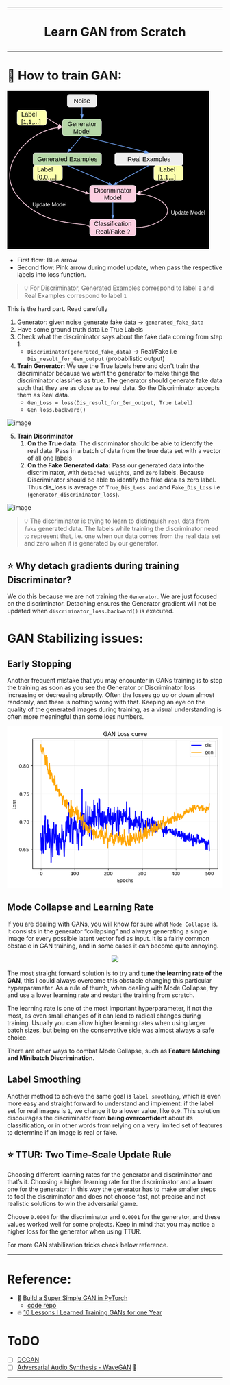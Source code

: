 
---

<h1 align="center">
  
  Learn GAN from Scratch

</h1>

----

# 💬 How to train GAN:

![image](assets/architecture_gan_1.png)

- First flow: Blue arrow
- Second flow: Pink arrow during model update, when pass the respective labels into loss function. 

> :bulb: For Discriminator, Generated Examples correspond to label `0` and Real Examples correspond to label `1` 

This is the hard part. Read carefully

1. Generator: given noise generate fake data -> `generated_fake_data`
2. Have some ground truth data i.e True Labels
3. Check what the discriminator says about the fake data coming from step 1: 
    - `Discriminator(generated_fake_data)` -> Real/Fake i.e `Dis_result_for_Gen_output` (probabilistic output)
4. **Train Generator:**  We use the True labels here and don't train the discriminator because we want the generator to make things the discriminator classifies as true. The generator should generate fake data such that they are as close as to real data. So the Discriminator accepts them as Real data. 
    - `Gen_Loss = loss(Dis_result_for_Gen_output, True Label)`
    - `Gen_loss.backward()`

![image](https://i.imgur.com/lAXDH37.png)

5. **Train Discriminator** 
   1. **On the True data:** The discriminator should be able to identify the real data. Pass in a batch of data from the true data set with a vector of all one labels
   2. **On the Fake Generated data:** Pass our generated data into the discriminator, with `detached weights`, and `zero` labels. Because Discriminator should be able to identify the fake data as zero label. Thus dis_loss is average of `True_Dis_Loss and` and `Fake_Dis_Loss` i.e (`generator_discriminator_loss`).

![image](https://i.imgur.com/TLTMe3r.png)

> :bulb: The discriminator is trying to learn to distinguish `real` data from `fake` generated data. The labels while training the discriminator need to represent that, i.e. one when our data comes from the real data set and zero when it is generated by our generator.

## :star: Why detach gradients during training Discriminator?

We do this because we are not training the `Generator`. We are just focused on the discriminator. Detaching ensures the Generator gradient will not be updated when  `discriminator_loss.backward()` is executed.

# GAN Stabilizing issues:

## Early Stopping

Another frequent mistake that you may encounter in GANs training is to stop the training as soon as you see the Generator or Discriminator loss increasing or decreasing abruptly. Often the losses go up or down almost randomly, and there is nothing wrong with that. Keeping an eye on the quality of the generated images during training, as a visual understanding is often more meaningful than some loss numbers.

![image](output/loss_curve.png)

## Mode Collapse and Learning Rate

If you are dealing with GANs, you will know for sure what `Mode Collapse` is. It consists in the generator “collapsing” and always generating a single image for every possible latent vector fed as input. It is a fairly common obstacle in GAN training, and in some cases it can become quite annoying.

<center>

<img src="https://miro.medium.com/max/225/1*C4y06fLsx3dlANnUAmMbpQ.jpeg" width="300">

</center>

The most straight forward solution is to try and **tune the learning rate of the GAN**, this I could always overcome this obstacle changing this particular hyperparameter. As a rule of thumb, when dealing with Mode Collapse, try and use a lower learning rate and restart the training from scratch.

The learning rate is one of the most important hyperparameter, if not the most, as even small changes of it can lead to radical changes during training. Usually you can allow higher learning rates when using larger batch sizes, but being on the conservative side was almost always a safe choice.

There are other ways to combat Mode Collapse, such as **Feature Matching and Minibatch Discrimination**.

## Label Smoothing

Another method to achieve the same goal is `label smoothing`, which is even more easy and straight forward to understand and implement: if the label set for real images is `1`, we change it to a lower value, like `0.9`. This solution discourages the discriminator from **being overconfident** about its classification, or in other words from relying on a very limited set of features to determine if an image is real or fake. 

## :star: TTUR: Two Time-Scale Update Rule

Choosing different learning rates for the generator and discriminator and that’s it. Choosing a higher learning rate for the discriminator and a lower one for the generator: in this way the generator has to make smaller steps to fool the discriminator and does not choose fast, not precise and not realistic solutions to win the adversarial game. 

Choose `0.0004` for the discriminator and `0.0001` for the generator, and these values worked well for some projects. Keep in mind that you may notice a higher loss for the generator when using TTUR.

For more GAN stabilization tricks check below reference.

----

# Reference:

- :rocket: [Build a Super Simple GAN in PyTorch](https://towardsdatascience.com/build-a-super-simple-gan-in-pytorch-54ba349920e4)
  - [code repo](https://github.com/nbertagnolli/pytorch-simple-gan)
- :fire: [10 Lessons I Learned Training GANs for one Year](https://towardsdatascience.com/10-lessons-i-learned-training-generative-adversarial-networks-gans-for-a-year-c9071159628)

# ToDO

- [ ] [DCGAN](https://pytorch.org/tutorials/beginner/dcgan_faces_tutorial.html)
- [ ] [Adversarial Audio Synthesis - WaveGAN](https://paperswithcode.com/paper/adversarial-audio-synthesis) :rocket:

---


